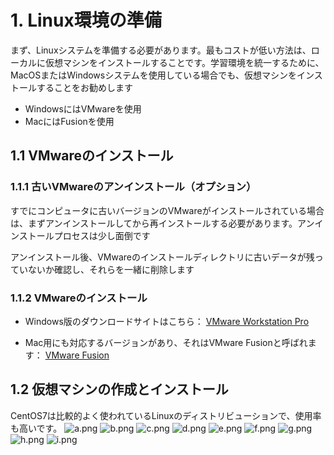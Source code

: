 # 1. Linux環境の準備

まず、Linuxシステムを準備する必要があります。最もコストが低い方法は、ローカルに仮想マシンをインストールすることです。学習環境を統一するために、MacOSまたはWindowsシステムを使用している場合でも、仮想マシンをインストールすることをお勧めします

- WindowsにはVMwareを使用
- MacにはFusionを使用

## 1.1 VMwareのインストール

### 1.1.1 古いVMwareのアンインストール（オプション）

すでにコンピュータに古いバージョンのVMwareがインストールされている場合は、まずアンインストールしてから再インストールする必要があります。アンインストールプロセスは少し面倒です

アンインストール後、VMwareのインストールディレクトリに古いデータが残っていないか確認し、それらを一緒に削除します

### 1.1.2 VMwareのインストール

- Windows版のダウンロードサイトはこちら：
  [VMware Workstation Pro](https://www.vmware.com/cn/products/workstation-pro/workstation-pro-evaluation.html)

- Mac用にも対応するバージョンがあり、それはVMware Fusionと呼ばれます：
  [VMware Fusion](https://www.vmware.com/cn/products/fusion.html)

## 1.2 仮想マシンの作成とインストール

CentOS7は比較的よく使われているLinuxのディストリビューションで、使用率も高いです。
<img src="imgs\a.png" alt="a.png">
<img src="imgs\b.png" alt="b.png">
<img src="imgs\c.png" alt="c.png">
<img src="imgs\d.png" alt="d.png">
<img src="imgs\e.png" alt="e.png">
<img src="imgs\f.png" alt="f.png">
<img src="imgs\g.png" alt="g.png">
<img src="imgs\h.png" alt="h.png">
<img src="imgs\i.png" alt="i.png">
